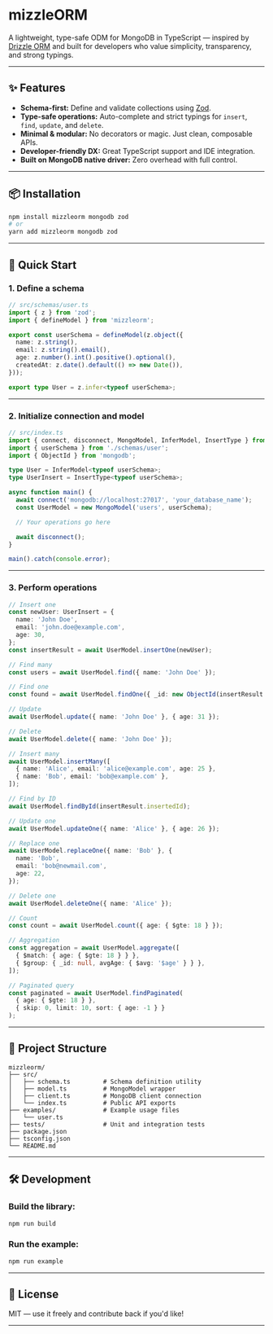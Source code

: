 # **mizzleORM**

A lightweight, type-safe ODM for MongoDB in TypeScript — inspired by [Drizzle ORM](https://orm.drizzle.team/) and built for developers who value simplicity, transparency, and strong typings.

---

## ✨ Features

* **Schema-first:** Define and validate collections using [Zod](https://zod.dev/).
* **Type-safe operations:** Auto-complete and strict typings for `insert`, `find`, `update`, and `delete`.
* **Minimal & modular:** No decorators or magic. Just clean, composable APIs.
* **Developer-friendly DX:** Great TypeScript support and IDE integration.
* **Built on MongoDB native driver:** Zero overhead with full control.

---

## 📦 Installation

```bash
npm install mizzleorm mongodb zod
# or
yarn add mizzleorm mongodb zod
```

---

## 🚀 Quick Start

### 1. Define a schema

```ts
// src/schemas/user.ts
import { z } from 'zod';
import { defineModel } from 'mizzleorm';

export const userSchema = defineModel(z.object({
  name: z.string(),
  email: z.string().email(),
  age: z.number().int().positive().optional(),
  createdAt: z.date().default(() => new Date()),
}));

export type User = z.infer<typeof userSchema>;
```

---

### 2. Initialize connection and model

```ts
// src/index.ts
import { connect, disconnect, MongoModel, InferModel, InsertType } from 'mizzleorm';
import { userSchema } from './schemas/user';
import { ObjectId } from 'mongodb';

type User = InferModel<typeof userSchema>;
type UserInsert = InsertType<typeof userSchema>;

async function main() {
  await connect('mongodb://localhost:27017', 'your_database_name');
  const UserModel = new MongoModel('users', userSchema);

  // Your operations go here

  await disconnect();
}

main().catch(console.error);
```

---

### 3. Perform operations

```ts
// Insert one
const newUser: UserInsert = {
  name: 'John Doe',
  email: 'john.doe@example.com',
  age: 30,
};
const insertResult = await UserModel.insertOne(newUser);

// Find many
const users = await UserModel.find({ name: 'John Doe' });

// Find one
const found = await UserModel.findOne({ _id: new ObjectId(insertResult.insertedId) });

// Update
await UserModel.update({ name: 'John Doe' }, { age: 31 });

// Delete
await UserModel.delete({ name: 'John Doe' });

// Insert many
await UserModel.insertMany([
  { name: 'Alice', email: 'alice@example.com', age: 25 },
  { name: 'Bob', email: 'bob@example.com' },
]);

// Find by ID
await UserModel.findById(insertResult.insertedId);

// Update one
await UserModel.updateOne({ name: 'Alice' }, { age: 26 });

// Replace one
await UserModel.replaceOne({ name: 'Bob' }, {
  name: 'Bob',
  email: 'bob@newmail.com',
  age: 22,
});

// Delete one
await UserModel.deleteOne({ name: 'Alice' });

// Count
const count = await UserModel.count({ age: { $gte: 18 } });

// Aggregation
const aggregation = await UserModel.aggregate([
  { $match: { age: { $gte: 18 } } },
  { $group: { _id: null, avgAge: { $avg: '$age' } } },
]);

// Paginated query
const paginated = await UserModel.findPaginated(
  { age: { $gte: 18 } },
  { skip: 0, limit: 10, sort: { age: -1 } }
);
```

---

## 🧠 Project Structure

```
mizzleorm/
├── src/
│   ├── schema.ts         # Schema definition utility
│   ├── model.ts          # MongoModel wrapper
│   ├── client.ts         # MongoDB client connection
│   └── index.ts          # Public API exports
├── examples/             # Example usage files
│   └── user.ts
├── tests/                # Unit and integration tests
├── package.json
├── tsconfig.json
└── README.md
```

---

## 🛠 Development

### Build the library:

```bash
npm run build
```

### Run the example:

```bash
npm run example
```

---

## 📄 License

MIT — use it freely and contribute back if you'd like!

---